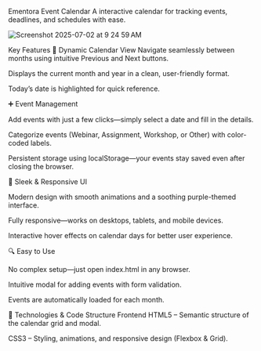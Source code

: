 Ementora Event Calendar
A interactive calendar for tracking events, deadlines, and schedules with ease.

![Screenshot 2025-07-02 at 9 24 59 AM](https://github.com/user-attachments/assets/db3c3104-db14-4db2-bb9f-21cfb529f5b7)

Key Features
📅 Dynamic Calendar View
Navigate seamlessly between months using intuitive Previous and Next buttons.

Displays the current month and year in a clean, user-friendly format.

Today’s date is highlighted for quick reference.

➕ Event Management

Add events with just a few clicks—simply select a date and fill in the details.

Categorize events (Webinar, Assignment, Workshop, or Other) with color-coded labels.

Persistent storage using localStorage—your events stay saved even after closing the browser.

🎨 Sleek & Responsive UI

Modern design with smooth animations and a soothing purple-themed interface.

Fully responsive—works on desktops, tablets, and mobile devices.

Interactive hover effects on calendar days for better user experience.

🔍 Easy to Use

No complex setup—just open index.html in any browser.

Intuitive modal for adding events with form validation.

Events are automatically loaded for each month.

🔧 Technologies & Code Structure
Frontend
HTML5 – Semantic structure of the calendar grid and modal.

CSS3 – Styling, animations, and responsive design (Flexbox & Grid).
